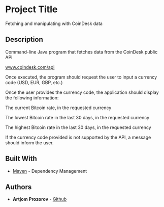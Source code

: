 # Project Title

Fetching and manipulating with CoinDesk data

## Description

Command-line Java program that fetches data from the CoinDesk public API

www.coindesk.com/api

Once executed, the program should request the user to input a currency code (USD, EUR, GBP, etc.)

Once the user provides the currency code, the application should display the following information:

The current Bitcoin rate, in the requested currency

The lowest Bitcoin rate in the last 30 days, in the requested currency

The highest Bitcoin rate in the last 30 days, in the requested currency

If the currency code provided is not supported by the API, a message should inform the user.


## Built With

* [Maven](https://maven.apache.org/) - Dependency Management

## Authors

* **Artjom Prozorov** - [Github](https://github.com/ArtjomProzorov)

 
